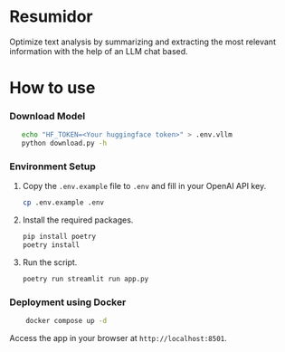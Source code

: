 # Resumidor
Optimize text analysis by summarizing and extracting the most relevant information with the help of an LLM chat based.

# How to use

### Download Model
```bash
   echo "HF_TOKEN=<Your huggingface token>" > .env.vllm
   python download.py -h
```

### Environment Setup

1. Copy the `.env.example` file to `.env` and fill in your OpenAI API key.
    ```bash
    cp .env.example .env
    ```

2. Install the required packages.
    ```bash
    pip install poetry
    poetry install
    ```
   
3. Run the script.
    ```bash
    poetry run streamlit run app.py
    ```
   
### Deployment using Docker
```bash
    docker compose up -d
```

Access the app in your browser at `http://localhost:8501`.
